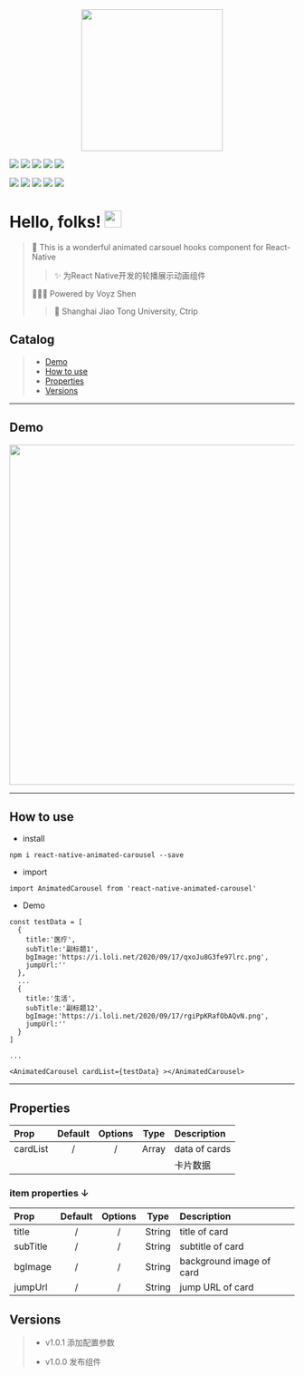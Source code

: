 <div align=center><img align="center" src="https://i.loli.net/2020/09/19/LYfW67IyjgZoNKq.png" width="250px"/></div>

[![](https://img.shields.io/badge/我的微信--informational?style=social&logo=wechat)](https://i.loli.net/2020/09/19/jHmZskwtUTF9oOh.png)
[![](https://img.shields.io/badge/Github--informational?style=social&logo=github)](https://github.com/Voyzz)
[![](https://img.shields.io/badge/我的邮箱--informational?style=social&logo=gmail)](voyzshen@gmail.com)
[![](https://img.shields.io/badge/我的Blog--informational?style=social&logo=micro.blog)](http://blog.voyz.vip/)
[![](https://img.shields.io/badge/ReactNative--informational?style=social&logo=react)](https://reactnative.cn/)

![](https://img.shields.io/npm/v/react-native-animated-carousel?style=for-the-badge)
![](https://img.shields.io/npm/dt/react-native-animated-carousel?style=for-the-badge) 
![](https://img.shields.io/github/last-commit/Voyzz/react-native-animated-carousel?style=for-the-badge)
![](https://img.shields.io/npm/l/react-native-animated-carousel?style=for-the-badge)
![](https://img.shields.io/github/languages/top/Voyzz/react-native-animated-carousel?style=for-the-badge)

# Hello, folks! <img src="https://i.loli.net/2020/12/25/1uvAhEik2RgCPDp.gif" width="30px">


> 🦄 This is a wonderful animated carsouel hooks component for React-Native    
>> ✨ 为React Native开发的轮播展示动画组件   
>    
> 👨🏻‍💻 Powered by Voyz Shen    
>> 🏫 Shanghai Jiao Tong University, Ctrip


## Catalog
> - [Demo](#demo)
> - [How to use](#howtouse)
> - [Properties](#properties)
> - [Versions](#versions)

---
<span id='demo'><span>
## Demo 
<div align=center><img align="center" src="https://i.loli.net/2020/09/18/UuDfZM3gpwoIs6P.gif" width="600px" /></div>

---

<span id='howtouse'><span>
## How to use

- install    
``` 
npm i react-native-animated-carousel --save
```

- import  
```
import AnimatedCarousel from 'react-native-animated-carousel'
```

- Demo  

```
const testData = [
  {
    title:'医疗',
    subTitle:'副标题1',
    bgImage:'https://i.loli.net/2020/09/17/qxoJu8G3fe97lrc.png',
    jumpUrl:''
  },
  ...
  {
    title:'生活',
    subTitle:'副标题12',
    bgImage:'https://i.loli.net/2020/09/17/rgiPpKRafObAQvN.png',
    jumpUrl:''
  }
]

...

<AnimatedCarousel cardList={testData} ></AnimatedCarousel>

```

---

<span id='properties'><span>
## Properties

|Prop|Default|Options|Type|Description|
|:---|:--:|:--:|:--:|:---|
| cardList |/|/|Array|data of cards|
|||||卡片数据|

### item properties ↓
|Prop|Default|Options|Type|Description|
|:---|:--:|:--:|:--:|:---|
| title |/|/|String|title of card|
| subTitle |/|/|String| subtitle of card|
| bgImage |/|/|String| background image of card|
| jumpUrl |/|/|String| jump URL of card|

<span id='versions'><span>
## Versions
> - v1.0.1 添加配置参数  
>   
> - v1.0.0 发布组件

